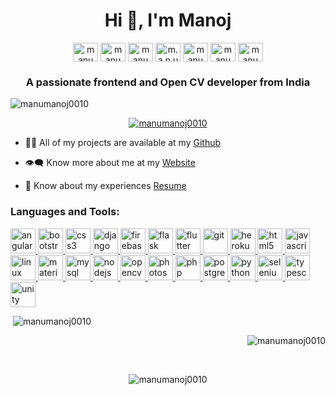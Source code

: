 <h1 align="center">Hi 👋, I'm Manoj</h1>
<p align="center">
<a href="https://twitter.com/manumanoj0010" target="blank"><img align="center" src="https://cdn.jsdelivr.net/npm/simple-icons@3.0.1/icons/twitter.svg" alt="manumanoj0010" height="30" width="40" /></a>
<a href="https://linkedin.com/in/manumanoj0010" target="blank"><img align="center" src="https://cdn.jsdelivr.net/npm/simple-icons@3.0.1/icons/linkedin.svg" alt="manumanoj0010" height="30" width="40" /></a>
<a href="https://fb.com/manumanoj0010" target="blank"><img align="center" src="https://cdn.jsdelivr.net/npm/simple-icons@3.0.1/icons/facebook.svg" alt="manumanoj0010" height="30" width="40" /></a>
<a href="https://instagram.com/m.a.n.u.m.a.n.o.j" target="blank"><img align="center" src="https://cdn.jsdelivr.net/npm/simple-icons@3.0.1/icons/instagram.svg" alt="m.a.n.u.m.a.n.o.j" height="30" width="40" /></a>
<a href="https://www.youtube.com/c/manu manoj" target="blank"><img align="center" src="https://cdn.jsdelivr.net/npm/simple-icons@3.0.1/icons/youtube.svg" alt="manu manoj" height="30" width="40" /></a>
<a href="https://www.hackerrank.com/manumanoj0010" target="blank"><img align="center" src="https://cdn.jsdelivr.net/npm/simple-icons@3.0.1/icons/hackerrank.svg" alt="manumanoj0010" height="30" width="40" /></a>
<a href="https://www.hackerearth.com/manumanoj0010" target="blank"><img align="center" src="https://cdn.jsdelivr.net/npm/simple-icons@3.0.1/icons/hackerearth.svg" alt="manumanoj0010" height="30" width="40" /></a>
</p>
<h3 align="center">A passionate frontend and Open CV developer from India</h3>

<p align="left"> <img src="https://komarev.com/ghpvc/?username=manumanoj0010&label=Profile%20views&color=0e75b6&style=flat" alt="manumanoj0010" /> </p>

<p align="center"> <a href="https://github.com/ryo-ma/github-profile-trophy"><img src="https://github-profile-trophy.vercel.app/?username=manumanoj0010" alt="manumanoj0010" /></a> </p>

- 👨‍💻 All of my projects are available at my [Github](https://github.com/manumanoj0010/)

- :eye_speech_bubble: Know more about me at my [Website](https://manojmanu.me/)

- 📄 Know about my experiences [Resume](https://manumanoj.me/Resume.pdf)


<h3 align="left">Languages and Tools:</h3>
<p align="left"> <a href="https://angular.io" target="_blank"> <img src="https://devicons.github.io/devicon/devicon.git/icons/angularjs/angularjs-original.svg" alt="angularjs" width="40" height="40"/> </a> <a href="https://getbootstrap.com" target="_blank"> <img src="https://devicons.github.io/devicon/devicon.git/icons/bootstrap/bootstrap-plain.svg" alt="bootstrap" width="40" height="40"/> </a> <a href="https://www.w3schools.com/css/" target="_blank"> <img src="https://devicons.github.io/devicon/devicon.git/icons/css3/css3-original-wordmark.svg" alt="css3" width="40" height="40"/> </a> <a href="https://www.djangoproject.com/" target="_blank"> <img src="https://devicons.github.io/devicon/devicon.git/icons/django/django-original.svg" alt="django" width="40" height="40"/> </a> <a href="https://firebase.google.com/" target="_blank"> <img src="https://www.vectorlogo.zone/logos/firebase/firebase-icon.svg" alt="firebase" width="40" height="40"/> </a> <a href="https://flask.palletsprojects.com/" target="_blank"> <img src="https://www.vectorlogo.zone/logos/pocoo_flask/pocoo_flask-icon.svg" alt="flask" width="40" height="40"/> </a> <a href="https://flutter.dev" target="_blank"> <img src="https://www.vectorlogo.zone/logos/flutterio/flutterio-icon.svg" alt="flutter" width="40" height="40"/> </a> <a href="https://git-scm.com/" target="_blank"> <img src="https://www.vectorlogo.zone/logos/git-scm/git-scm-icon.svg" alt="git" width="40" height="40"/> </a> <a href="https://heroku.com" target="_blank"> <img src="https://www.vectorlogo.zone/logos/heroku/heroku-icon.svg" alt="heroku" width="40" height="40"/> </a> <a href="https://www.w3.org/html/" target="_blank"> <img src="https://devicons.github.io/devicon/devicon.git/icons/html5/html5-original-wordmark.svg" alt="html5" width="40" height="40"/> </a> <a href="https://developer.mozilla.org/en-US/docs/Web/JavaScript" target="_blank"> <img src="https://devicons.github.io/devicon/devicon.git/icons/javascript/javascript-original.svg" alt="javascript" width="40" height="40"/> </a> <a href="https://www.linux.org/" target="_blank"> <img src="https://devicons.github.io/devicon/devicon.git/icons/linux/linux-original.svg" alt="linux" width="40" height="40"/> </a> <a href="https://materializecss.com/" target="_blank"> <img src="https://raw.githubusercontent.com/prplx/svg-logos/5585531d45d294869c4eaab4d7cf2e9c167710a9/svg/materialize.svg" alt="materialize" width="40" height="40"/> </a> <a href="https://www.mysql.com/" target="_blank"> <img src="https://devicons.github.io/devicon/devicon.git/icons/mysql/mysql-original-wordmark.svg" alt="mysql" width="40" height="40"/> </a> <a href="https://nodejs.org" target="_blank"> <img src="https://devicons.github.io/devicon/devicon.git/icons/nodejs/nodejs-original-wordmark.svg" alt="nodejs" width="40" height="40"/> </a> <a href="https://opencv.org/" target="_blank"> <img src="https://www.vectorlogo.zone/logos/opencv/opencv-icon.svg" alt="opencv" width="40" height="40"/> </a> <a href="https://www.photoshop.com/en" target="_blank"> <img src="https://devicons.github.io/devicon/devicon.git/icons/photoshop/photoshop-plain.svg" alt="photoshop" width="40" height="40"/> </a> <a href="https://www.php.net" target="_blank"> <img src="https://devicons.github.io/devicon/devicon.git/icons/php/php-original.svg" alt="php" width="40" height="40"/> </a> <a href="https://www.postgresql.org" target="_blank"> <img src="https://devicons.github.io/devicon/devicon.git/icons/postgresql/postgresql-original-wordmark.svg" alt="postgresql" width="40" height="40"/> </a> <a href="https://www.python.org" target="_blank"> <img src="https://devicons.github.io/devicon/devicon.git/icons/python/python-original.svg" alt="python" width="40" height="40"/> </a> <a href="https://www.selenium.dev" target="_blank"> <img src="https://raw.githubusercontent.com/detain/svg-logos/780f25886640cef088af994181646db2f6b1a3f8/svg/selenium-logo.svg" alt="selenium" width="40" height="40"/> </a> <a href="https://www.typescriptlang.org/" target="_blank"> <img src="https://devicons.github.io/devicon/devicon.git/icons/typescript/typescript-original.svg" alt="typescript" width="40" height="40"/> </a> <a href="https://unity.com/" target="_blank"> <img src="https://www.vectorlogo.zone/logos/unity3d/unity3d-icon.svg" alt="unity" width="40" height="40"/> </a> </p>

<p align="left">&nbsp;<img src="https://github-readme-stats.vercel.app/api?username=manumanoj0010&show_icons=true&locale=en" alt="manumanoj0010" /></p>

<p align="right"><img src="https://github-readme-streak-stats.herokuapp.com/?user=manumanoj0010&" alt="manumanoj0010" /></p>
<br>

<p align="center"><img src="https://github-readme-stats.vercel.app/api/top-langs?username=manumanoj0010&show_icons=true&locale=en&layout=compact" alt="manumanoj0010" /></p>



